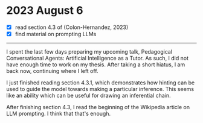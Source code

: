 # 2023 August 6

- [x] read section 4.3 of (Colon-Hernandez, 2023)
- [x] find material on prompting LLMs

---

I spent the last few days preparing my upcoming talk, Pedagogical Conversational Agents: Artificial Intelligence as a Tutor.
As such, I did not have enough time to work on my thesis.
After taking a short hiatus, I am back now, continuing where I left off.

I just finished reading section 4.3.1, which demonstrates how hinting can be used to guide the model towards making a particular inference.
This seems like an ability which can be useful for drawing an inferential chain.

After finishing section 4.3, I read the beginning of the Wikipedia article on LLM prompting.
I think that that's enough.

